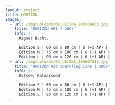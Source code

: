 ```yaml
---
layout: project
title: HORIZON
images:
  - url: /img/uploads/01_LEISKA_200509e03.jpg
    title: "HORIZON #01 / 2005"
    info: |-
      Rigaer Bucht.

      Edition S | 60 cm x 80 cm | 6 (+1 AP) |
      Edition M | 75 cm x 100 cm | 6 (+1 AP) |
      Edition L | 90 cm x 120 cm | 6 (+1 AP) |
  - url: /img/uploads/03_LEISKA_200607d17.jpg
    title: "HORIZON #23 Sparkling Line | 2006"
    info: |-
      Ostsee, Kalmarsund

      Edition S | 60 cm x 80 cm | 6 (+1 AP) |
      Edition M | 75 cm x 100 cm | 6 (+1 AP) |
      Edition L | 90 cm x 120 cm | 6 (+1 AP) |
---
```

